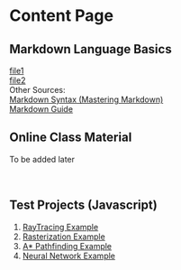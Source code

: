 # Content Page

## Markdown Language Basics
[file1](markDownLang/file1.md)
<br>
[file2](markDownLang/file2.md)
<br>
Other Sources: <br/>
[Markdown Syntax (Mastering Markdown)](https://guides.github.com/features/mastering-markdown/)
<br>
[Markdown Guide](https://www.markdownguide.org/basic-syntax/)
<br>

## Online Class Material
To be added later

<br>

## Test Projects (Javascript)
1. [RayTracing Example](prj/raytr/index.html) 
1. [Rasterization Example]()
1. [A* Pathfinding Example]()
1. [Neural Network Example]()